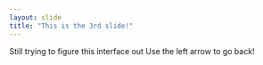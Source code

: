 ```yaml
---
layout: slide
title: "This is the 3rd slide!"
---
```

Still trying to figure this interface out
Use the left arrow to go back!
